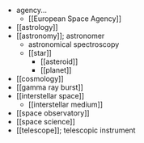 - agency...
    - [[European Space Agency]]
- [[astrology]]
- [[astronomy]]; astronomer
    - astronomical spectroscopy
    - [[star]]
        - [[asteroid]]
        - [[planet]]
- [[cosmology]]
- [[gamma ray burst]]
- [[interstellar space]]
    - [[interstellar medium]]
- [[space observatory]]
- [[space science]]
- [[telescope]]; telescopic instrument
